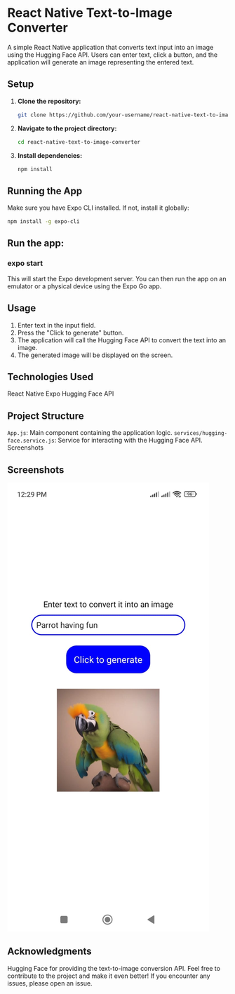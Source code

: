 ﻿# React Native Text-to-Image Converter

A simple React Native application that converts text input into an image using the Hugging Face API. Users can enter text, click a button, and the application will generate an image representing the entered text.

## Setup

1. **Clone the repository:**
    ```bash
    git clone https://github.com/your-username/react-native-text-to-image-converter.git
    ```

2. **Navigate to the project directory:**
    ```bash
    cd react-native-text-to-image-converter
    ```

3. **Install dependencies:**
    ```bash
    npm install
    ```

## Running the App

Make sure you have Expo CLI installed. If not, install it globally:
```bash
npm install -g expo-cli
```
## Run the app:

### expo start

This will start the Expo development server. You can then run the app on an emulator or a physical device using the Expo Go app.

## Usage
1. Enter text in the input field.
2. Press the "Click to generate" button.
3. The application will call the Hugging Face API to convert the text into an image.
4. The generated image will be displayed on the screen.

## Technologies Used
React Native
Expo
Hugging Face API

## Project Structure
`App.js`: Main component containing the application logic.
`services/hugging-face.service.js`: Service for interacting with the Hugging Face API.
Screenshots

## Screenshots
![Alt text](imageconverter.jpg?raw=true "screenshot 1")
## Acknowledgments
Hugging Face for providing the text-to-image conversion API.
Feel free to contribute to the project and make it even better! If you encounter any issues, please open an issue.

